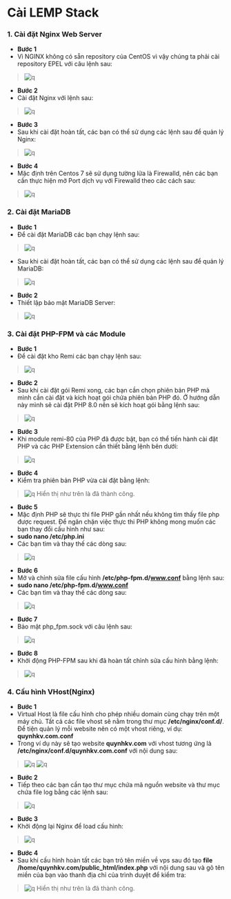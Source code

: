 # Cài LEMP Stack
### 1. Cài đặt Nginx Web Server
- **Bước 1**
- Vì NGINX không có sẵn repository của CentOS vì vậy chúng ta phải cài repository EPEL​ với câu lệnh sau:
> ![q](https://f5-zpcloud.zdn.vn/6925063237124805802/58dfc3bcc1a90bf752b8.jpg)
- **Bước 2**
- Cài đặt Nginx với lệnh sau:
> ![q](https://f4-zpcloud.zdn.vn/7086798801051696369/caa783c981dc4b8212cd.jpg)
- **Bước 3**
- Sau khi cài đặt hoàn tất, các bạn có thể sử dụng các lệnh sau để quản lý Nginx:
> ![q](https://f4-zpcloud.zdn.vn/7777833804115080965/b2a99bde99cb53950ada.jpg)
- **Bước 4**
- Mặc định trên Centos 7 sẽ sử dụng tường lửa là Firewalld, nên các bạn cần thực hiện mở Port dịch vụ với Firewalld theo các cách sau:
> ![q](https://f4-zpcloud.zdn.vn/6621412947217809234/7fb982c980dc4a8213cd.jpg)
### 2. Cài đặt MariaDB
- **Bước 1**
- Để cài đặt MariaDB các bạn chạy lệnh sau:
> ![q](https://f5-zpcloud.zdn.vn/7062171643618811251/d6b992c490d15a8f03c0.jpg)
- Sau khi cài đặt hoàn tất, các bạn có thể sử dụng các lệnh sau để quản lý MariaDB:
> ![q](https://f4-zpcloud.zdn.vn/5056829290209438505/dd1d946196745c2a0565.jpg)
- **Bước 2**
- Thiết lập bảo mật MariaDB Server:
> ![q](https://f5-zpcloud.zdn.vn/5787828424287119963/2d38b247b0527a0c2343.jpg)
### 3. Cài đặt PHP-FPM và các Module
- **Bước 1**
- Để cài đặt kho Remi các bạn chạy lệnh sau:
> ![q](https://f5-zpcloud.zdn.vn/1812633192686679754/61a1aedaaccf66913fde.jpg)
- **Bước 2**
- Sau khi cài đặt gói Remi xong, các bạn cần chọn phiên bản PHP mà mình cần cài đặt và kích hoạt gói chứa phiên bản PHP đó. Ở hướng dẫn này mình sẽ cài đặt PHP 8.0 nên sẽ kích hoạt gói bằng lệnh sau:
> ![q](https://f5-zpcloud.zdn.vn/843867848909743116/7c65e5c5ced0048e5dc1.jpg)
- **Bước 3**
- Khi module remi-80 của PHP đã được bật, bạn có thể tiến hành cài đặt PHP và các PHP Extension cần thiết bằng lệnh bên dưới:
> ![q](https://f5-zpcloud.zdn.vn/4557670494626381487/4017431741028b5cd213.jpg)
- **Bước 4**
- Kiểm tra phiên bản PHP vừa cài đặt bằng lệnh:
> ![q](https://f4-zpcloud.zdn.vn/750536942741704089/61db58d95acc9092c9dd.jpg)
> Hiển thị như trên là đã thành công.
- **Bước 5**
- Mặc định PHP sẽ thực thi file PHP gần nhất nếu không tìm thấy file php được request. Để ngăn chặn việc thực thi PHP không mong muốn các bạn thay đổi cấu hình như sau:
- **sudo nano /etc/php.ini**
- Các bạn tìm và thay thế các dòng sau:
> ![q](https://f5-zpcloud.zdn.vn/7897459242625096707/3206360b341efe40a70f.jpg)
- **Bước 6**
- Mở và chỉnh sửa file cấu hình **/etc/php-fpm.d/www.conf** bằng lệnh sau:
- **sudo nano /etc/php-fpm.d/www.conf**
- Các bạn tìm và thay thế các dòng sau:
> ![q](https://f5-zpcloud.zdn.vn/6755846294550853713/56d546d944cc8e92d7dd.jpg)
- **Bước 7**
- Bảo mật php_fpm.sock với câu lệnh sau:
> ![q](https://f5-zpcloud.zdn.vn/8452775495522364073/ffc621c923dce982b0cd.jpg)
- **Bước 8**
- Khởi động PHP-FPM sau khi đã hoàn tất chỉnh sửa cấu hình bằng lệnh:
> ![q](https://f5-zpcloud.zdn.vn/1234967697169720254/8f87cd89cf9c05c25c8d.jpg)
### 4. Cấu hình VHost(Nginx)
- **Bước 1**
- Virtual Host là file cấu hình cho phép nhiều domain cùng chạy trên một máy chủ. Tất cả các file vhost sẽ nằm trong thư mục **/etc/nginx/conf.d/**. Để tiện quản lý mỗi website nên có một vhost riêng, ví dụ: **quynhkv.com.conf**
- Trong ví dụ này sẽ tạo website **quynhkv.com** với vhost tương ứng là **/etc/nginx/conf.d/quynhkv.com.conf** với nội dung sau:
> ![q](https://f5-zpcloud.zdn.vn/1909443430835972058/d6878754c841021f5b50.jpg)
> ![q](https://f5-zpcloud.zdn.vn/7304688539253888883/a357b584fa9130cf6980.jpg)
- **Bước 2**
- Tiếp theo các bạn cần tạo thư mục chứa mã nguồn website và thư mục chứa file log bằng các lệnh sau:
> ![q](https://f5-zpcloud.zdn.vn/4592219336466905227/7ecfa31dec0826567f19.jpg)
- **Bước 3**
- Khởi động lại Nginx để load cấu hình:
> ![q](https://f5-zpcloud.zdn.vn/7512144705153774447/176c59b116a4dcfa85b5.jpg)
- **Bước 4**
- Sau khi cấu hình hoàn tất các bạn trỏ tên miền về vps sau đó tạo **file /home/quynhkv.com/public_html/index.php** với nội dung sau và gõ tên miền của bạn vào thanh địa chỉ của trình duyệt để kiểm tra:
> ![q](https://f4-zpcloud.zdn.vn/4032564261379063770/6df3252e6a3ba065f92a.jpg)
> Hiển thị như trên là đã thành công.
